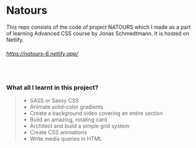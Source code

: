 # Natours
This repo consists of the code of project NATOURS which I made as a part of learning Advanced CSS course by Jonas Schmedtmann.
It is hosted on Netlify.
###### https://natours-6.netlify.app/
 <br/>
 
### What all I learnt in this project?
> * SASS or Sassy CSS
> * Animate solid-color gradients
> * Create a background video covering an
entire section
> * Build an amazing, rotating card
> * Architect and build a simple grid system
> * Create CSS animations 
> * Write media queries in HTML
